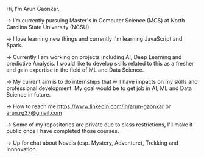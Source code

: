 Hi, I’m Arun Gaonkar.

-> I’m currently pursuing Master's in Computer Science (MCS) at North Carolina State University (NCSU)

-> I love learning new things and currently I'm learning JavaScript and Spark.

-> Currently I am working on projects including AI, Deep Learning and predictive Analysis. I would like to develop skills related to this as a fresher and gain expertise in the field of ML and Data Science. 

-> My current aim is to do internships that will have impacts on my skills and professional development. My goal would be to get job in AI, ML and Data Science in future.

-> How to reach me https://www.linkedin.com/in/arun-gaonkar or arun.rg37@gmail.com

-> Some of my repositories are private due to class restrictions, I'll make it public once I have completed those courses.

-> Up for chat about Novels (esp. Mystery, Adventure), Trekking and Innnovation.
